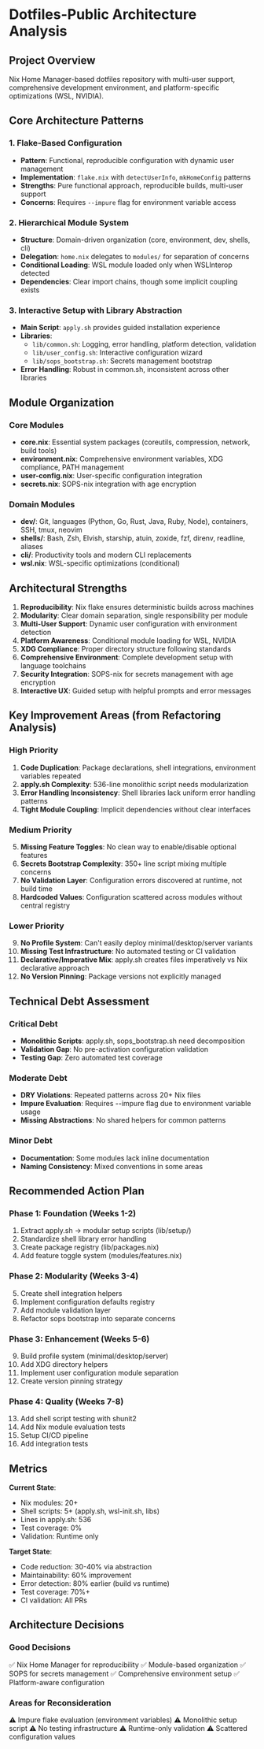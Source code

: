 # Dotfiles-Public Architecture Analysis

## Project Overview
Nix Home Manager-based dotfiles repository with multi-user support, comprehensive development environment, and platform-specific optimizations (WSL, NVIDIA).

## Core Architecture Patterns

### 1. Flake-Based Configuration
- **Pattern**: Functional, reproducible configuration with dynamic user management
- **Implementation**: `flake.nix` with `detectUserInfo`, `mkHomeConfig` patterns
- **Strengths**: Pure functional approach, reproducible builds, multi-user support
- **Concerns**: Requires `--impure` flag for environment variable access

### 2. Hierarchical Module System
- **Structure**: Domain-driven organization (core, environment, dev, shells, cli)
- **Delegation**: `home.nix` delegates to `modules/` for separation of concerns
- **Conditional Loading**: WSL module loaded only when WSLInterop detected
- **Dependencies**: Clear import chains, though some implicit coupling exists

### 3. Interactive Setup with Library Abstraction
- **Main Script**: `apply.sh` provides guided installation experience
- **Libraries**: 
  - `lib/common.sh`: Logging, error handling, platform detection, validation
  - `lib/user_config.sh`: Interactive configuration wizard
  - `lib/sops_bootstrap.sh`: Secrets management bootstrap
- **Error Handling**: Robust in common.sh, inconsistent across other libraries

## Module Organization

### Core Modules
- **core.nix**: Essential system packages (coreutils, compression, network, build tools)
- **environment.nix**: Comprehensive environment variables, XDG compliance, PATH management
- **user-config.nix**: User-specific configuration integration
- **secrets.nix**: SOPS-nix integration with age encryption

### Domain Modules
- **dev/**: Git, languages (Python, Go, Rust, Java, Ruby, Node), containers, SSH, tmux, neovim
- **shells/**: Bash, Zsh, Elvish, starship, atuin, zoxide, fzf, direnv, readline, aliases
- **cli/**: Productivity tools and modern CLI replacements
- **wsl.nix**: WSL-specific optimizations (conditional)

## Architectural Strengths

1. **Reproducibility**: Nix flake ensures deterministic builds across machines
2. **Modularity**: Clear domain separation, single responsibility per module
3. **Multi-User Support**: Dynamic user configuration with environment detection
4. **Platform Awareness**: Conditional module loading for WSL, NVIDIA
5. **XDG Compliance**: Proper directory structure following standards
6. **Comprehensive Environment**: Complete development setup with language toolchains
7. **Security Integration**: SOPS-nix for secrets management with age encryption
8. **Interactive UX**: Guided setup with helpful prompts and error messages

## Key Improvement Areas (from Refactoring Analysis)

### High Priority
1. **Code Duplication**: Package declarations, shell integrations, environment variables repeated
2. **apply.sh Complexity**: 536-line monolithic script needs modularization
3. **Error Handling Inconsistency**: Shell libraries lack uniform error handling patterns
4. **Tight Module Coupling**: Implicit dependencies without clear interfaces

### Medium Priority
5. **Missing Feature Toggles**: No clean way to enable/disable optional features
6. **Secrets Bootstrap Complexity**: 350+ line script mixing multiple concerns
7. **No Validation Layer**: Configuration errors discovered at runtime, not build time
8. **Hardcoded Values**: Configuration scattered across modules without central registry

### Lower Priority
9. **No Profile System**: Can't easily deploy minimal/desktop/server variants
10. **Missing Test Infrastructure**: No automated testing or CI validation
11. **Declarative/Imperative Mix**: apply.sh creates files imperatively vs Nix declarative approach
12. **No Version Pinning**: Package versions not explicitly managed

## Technical Debt Assessment

### Critical Debt
- **Monolithic Scripts**: apply.sh, sops_bootstrap.sh need decomposition
- **Validation Gap**: No pre-activation configuration validation
- **Testing Gap**: Zero automated test coverage

### Moderate Debt
- **DRY Violations**: Repeated patterns across 20+ Nix files
- **Impure Evaluation**: Requires --impure flag due to environment variable usage
- **Missing Abstractions**: No shared helpers for common patterns

### Minor Debt
- **Documentation**: Some modules lack inline documentation
- **Naming Consistency**: Mixed conventions in some areas

## Recommended Action Plan

### Phase 1: Foundation (Weeks 1-2)
1. Extract apply.sh → modular setup scripts (lib/setup/)
2. Standardize shell library error handling
3. Create package registry (lib/packages.nix)
4. Add feature toggle system (modules/features.nix)

### Phase 2: Modularity (Weeks 3-4)
5. Create shell integration helpers
6. Implement configuration defaults registry
7. Add module validation layer
8. Refactor sops bootstrap into separate concerns

### Phase 3: Enhancement (Weeks 5-6)
9. Build profile system (minimal/desktop/server)
10. Add XDG directory helpers
11. Implement user configuration module separation
12. Create version pinning strategy

### Phase 4: Quality (Weeks 7-8)
13. Add shell script testing with shunit2
14. Add Nix module evaluation tests
15. Setup CI/CD pipeline
16. Add integration tests

## Metrics

**Current State**:
- Nix modules: 20+
- Shell scripts: 5+ (apply.sh, wsl-init.sh, libs)
- Lines in apply.sh: 536
- Test coverage: 0%
- Validation: Runtime only

**Target State**:
- Code reduction: 30-40% via abstraction
- Maintainability: 60% improvement
- Error detection: 80% earlier (build vs runtime)
- Test coverage: 70%+
- CI validation: All PRs

## Architecture Decisions

### Good Decisions
✅ Nix Home Manager for reproducibility
✅ Module-based organization
✅ SOPS for secrets management
✅ Comprehensive environment setup
✅ Platform-aware configuration

### Areas for Reconsideration
⚠️ Impure flake evaluation (environment variables)
⚠️ Monolithic setup script
⚠️ No testing infrastructure
⚠️ Runtime-only validation
⚠️ Scattered configuration values
